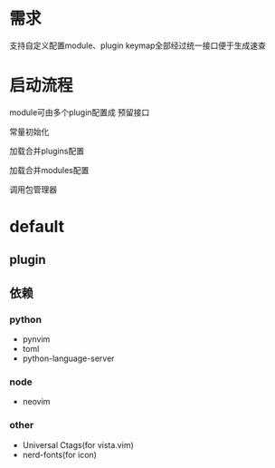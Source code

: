 # 需求
支持自定义配置module、plugin
keymap全部经过统一接口便于生成速查


# 启动流程

module可由多个plugin配置成 预留接口

常量初始化

加载合并plugins配置

加载合并modules配置

调用包管理器

# default

## plugin

## 依赖 

### python
* pynvim
* toml
* python-language-server

### node
* neovim

### other

* Universal Ctags(for vista.vim)
* nerd-fonts(for icon) 